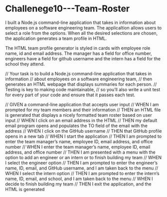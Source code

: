 # Challenege10---Team-Roster
I built a Node.js command-line application that takes in information 
about employees on a software engineering team.  The applicaltion
allows users to select a role from the options.  When all the 
desired selections are chosen, the application generates a team
profile in HTML.

The HTML team profile generator is styled in cards with employee role
name, id and email address.  The manager has a field for office number, 
engineers have a field for github username and the intern has a field for the
school they attend.




// Your task is to build a Node.js command-line application that takes in information
// about employees on a software engineering team,
// then generates an HTML webpage that displays summaries for each person.
// Testing is key to making code maintainable,
// so you’ll also write a unit test for every part of your code and ensure that it passes each test.

// GIVEN a command-line application that accepts user input
// WHEN I am prompted for my team members and their information
// THEN an HTML file is generated that displays a nicely formatted team roster based on user input
// WHEN I click on an email address in the HTML
// THEN my default email program opens and populates the TO field of the email with the address
// WHEN I click on the GitHub username
// THEN that GitHub profile opens in a new tab
// WHEN I start the application
// THEN I am prompted to enter the team manager’s name, employee ID, email address, and office number
// WHEN I enter the team manager’s name, employee ID, email address, and office number
// THEN I am presented with a menu with the option to add an engineer or an intern or to finish building my team
// WHEN I select the engineer option
// THEN I am prompted to enter the engineer’s name, ID, email, and GitHub username, and I am taken back to the menu
// WHEN I select the intern option
// THEN I am prompted to enter the intern’s name, ID, email, and school, and I am taken back to the menu
// WHEN I decide to finish building my team
// THEN I exit the application, and the HTML is generated